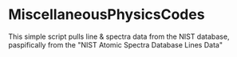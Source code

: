 # MiscellaneousPhysicsCodes
This simple script pulls line & spectra data from the NIST database, paspifically from the "NIST Atomic Spectra Database Lines Data"

